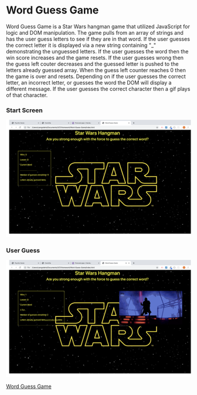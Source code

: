 # Word Guess Game
Word Guess Game is a Star Wars hangman game that utilized JavaScript for logic and DOM manipulation.  The game pulls from an array of strings and has the user guess letters to see if they are in that word.
If the user guesses the correct letter it is displayed via a new string containing "_" demonstrating the unguessed letters.
If the user guesses the word then the win score increases and the game resets.  If the user guesses wrong then the guess left couter decreases and the guessed letter is pushed to the letters already guessed array.  When the guess left counter reaches 0 then the game is over and resets.  Depending on if the user guesses the correct letter, an incorrect letter, or guesses the word the DOM will display a different message.  If the user guesses the correct character then a gif plays of that character.

### Start Screen
![start](./assets/images/start.png)

### User Guess
![guess](./assets/images/guess.png)

[Word Guess Game](https://rgoderis.github.io/Word-Guess-Game/)